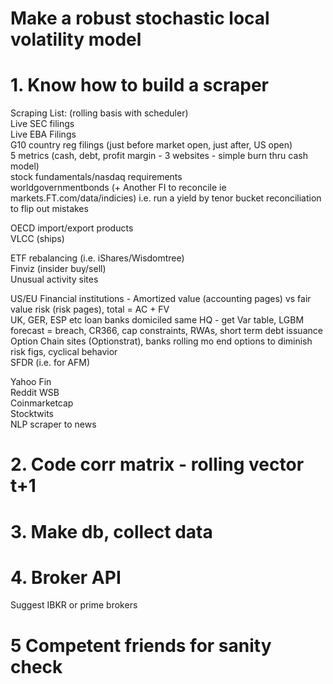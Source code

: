 # Make a robust stochastic local volatility model

# 1. Know how to build a scraper<br>
Scraping List: (rolling basis with scheduler)<br>
Live SEC filings<br>
Live EBA Filings<br>
G10 country reg filings (just before market open, just after, US open)<br>
5 metrics (cash, debt, profit margin - 3 websites - simple burn thru cash model)<br>
stock fundamentals/nasdaq requirements<br>
worldgovernmentbonds (+ Another FI to reconcile ie markets.FT.com/data/indicies) i.e. run a yield by tenor bucket reconciliation to flip out mistakes<br>

OECD import/export products<br>
VLCC (ships)<br>

ETF rebalancing (i.e. iShares/Wisdomtree)<br>
Finviz (insider buy/sell)<br>
Unusual activity sites<br>

US/EU Financial institutions - Amortized value (accounting pages) vs fair value risk (risk pages), total = AC + FV<br>
UK, GER, ESP etc loan banks domiciled same HQ - get Var table, LGBM forecast = breach, CR366, cap constraints, RWAs, short term debt issuance<br>
Option Chain sites (Optionstrat), banks rolling mo end options to diminish risk figs, cyclical behavior<br>
SFDR (i.e. for AFM)<br>

Yahoo Fin<br>
Reddit WSB<br>
Coinmarketcap<br>
Stocktwits<br>
NLP scraper to news<br>

# 2. Code corr matrix - rolling vector t+1

# 3. Make db, collect data

# 4. Broker API
Suggest IBKR or prime brokers

# 5 Competent friends for sanity check<br>
